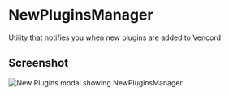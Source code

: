 # NewPluginsManager

Utility that notifies you when new plugins are added to Vencord

## Screenshot
![New Plugins modal showing NewPluginsManager](https://github.com/Sqaaakoi/vc-newPluginsManager/assets/37475903/9832447b-9c8a-4975-8264-7da7f0dab6e1)
